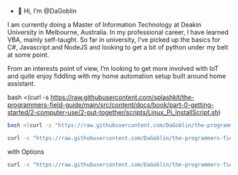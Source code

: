 - 👋 Hi, I’m @DaGoblin

I am currently doing a Master of Information Technology at Deakin University in Melbourne, Australia. In my professional career, I have learned VBA, mainly self-taught. So far in university, I’ve picked up the basics for C#, Javascript and NodeJS and looking to get a bit of python under my belt at some point.

From an interests point of view, I’m looking to get more involved with IoT and quite enjoy fiddling with my home automation setup built around home assistant. 



bash <(curl -s https://raw.githubusercontent.com/splashkit/the-programmers-field-guide/main/src/content/docs/book/part-0-getting-started/2-computer-use/2-put-together/scripts/Linux_Pi_InstallScript.sh)

```bash
bash <(curl -s "https://raw.githubusercontent.com/DaGoblin/the-programmers-field-guide/PiSoftware/src/content/docs/book/part-0-getting-started/2-computer-use/2-put-together/scripts/_Linux_Pi_InstallScript.sh --splashkit_url=https://raw.githubusercontent.com/DaGoblin/skm/cmakefix/install-scripts/skm-install.sh" )
```
```bash
curl -s "https://raw.githubusercontent.com/DaGoblin/the-programmers-field-guide/PiSoftware/src/content/docs/book/part-0-getting-started/2-computer-use/2-put-together/scripts/_Linux_Pi_InstallScript.sh --splashkit_url=https://raw.githubusercontent.com/DaGoblin/skm/cmakefix/install-scripts/skm-install.sh" | bash
```
with Options
```bash
curl -s "https://raw.githubusercontent.com/DaGoblin/the-programmers-field-guide/PiSoftware/src/content/docs/book/part-0-getting-started/2-computer-use/2-put-together/scripts/_Linux_Pi_InstallScript.sh" | bash /dev/stdin --splashkit_url=https://raw.githubusercontent.com/DaGoblin/skm/cmakefix/install-scripts/skm-install.sh
```
